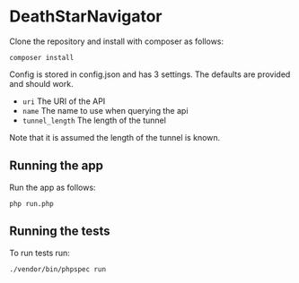 # DeathStarNavigator

Clone the repository and install with composer as follows:

`composer install`

Config is stored in config.json and has 3 settings. The defaults are provided and should work.

- `uri` The URI of the API
- `name` The name to use when querying the api
- `tunnel_length` The length of the tunnel

Note that it is assumed the length of the tunnel is known.

## Running the app

Run the app as follows:

`php run.php`

## Running the tests

To run tests run:

`./vendor/bin/phpspec run`
